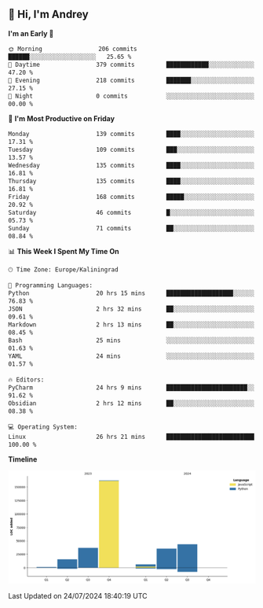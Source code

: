 ## 👋 Hi, I'm Andrey

<!--START_SECTION:waka-->
**I'm an Early 🐤** 

```text
🌞 Morning                206 commits         ██████░░░░░░░░░░░░░░░░░░░   25.65 % 
🌆 Daytime                379 commits         ████████████░░░░░░░░░░░░░   47.20 % 
🌃 Evening                218 commits         ███████░░░░░░░░░░░░░░░░░░   27.15 % 
🌙 Night                  0 commits           ░░░░░░░░░░░░░░░░░░░░░░░░░   00.00 % 
```
📅 **I'm Most Productive on Friday** 

```text
Monday                   139 commits         ████░░░░░░░░░░░░░░░░░░░░░   17.31 % 
Tuesday                  109 commits         ███░░░░░░░░░░░░░░░░░░░░░░   13.57 % 
Wednesday                135 commits         ████░░░░░░░░░░░░░░░░░░░░░   16.81 % 
Thursday                 135 commits         ████░░░░░░░░░░░░░░░░░░░░░   16.81 % 
Friday                   168 commits         █████░░░░░░░░░░░░░░░░░░░░   20.92 % 
Saturday                 46 commits          █░░░░░░░░░░░░░░░░░░░░░░░░   05.73 % 
Sunday                   71 commits          ██░░░░░░░░░░░░░░░░░░░░░░░   08.84 % 
```


📊 **This Week I Spent My Time On** 

```text
🕑︎ Time Zone: Europe/Kaliningrad

💬 Programming Languages: 
Python                   20 hrs 15 mins      ███████████████████░░░░░░   76.83 % 
JSON                     2 hrs 32 mins       ██░░░░░░░░░░░░░░░░░░░░░░░   09.61 % 
Markdown                 2 hrs 13 mins       ██░░░░░░░░░░░░░░░░░░░░░░░   08.45 % 
Bash                     25 mins             ░░░░░░░░░░░░░░░░░░░░░░░░░   01.63 % 
YAML                     24 mins             ░░░░░░░░░░░░░░░░░░░░░░░░░   01.57 % 

🔥 Editors: 
PyCharm                  24 hrs 9 mins       ███████████████████████░░   91.62 % 
Obsidian                 2 hrs 12 mins       ██░░░░░░░░░░░░░░░░░░░░░░░   08.38 % 

💻 Operating System: 
Linux                    26 hrs 21 mins      █████████████████████████   100.00 % 
```

**Timeline**

![Lines of Code chart](https://raw.githubusercontent.com/Mist3s/Mist3s/main/assets/bar_graph.png)


 Last Updated on 24/07/2024 18:40:19 UTC
<!--END_SECTION:waka-->

